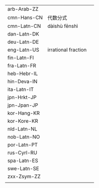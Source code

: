 | | | |
|-|-|-|
| arb-Arab-ZZ |  |  |
| cmn-Hans-CN | 代数分式 |  |
| cmn-Latn-CN | dàishù fēnshì |  |
| dan-Latn-DK |  |  |
| deu-Latn-DE |  |  |
| eng-Latn-US | irrational fraction |  |
| fin-Latn-FI |  |  |
| fra-Latn-FR |  |  |
| heb-Hebr-IL |  |  |
| hin-Deva-IN |  |  |
| ita-Latn-IT |  |  |
| jpn-Hrkt-JP |  |  |
| jpn-Jpan-JP |  |  |
| kor-Hang-KR |  |  |
| kor-Kore-KR |  |  |
| nld-Latn-NL |  |  |
| nob-Latn-NO |  |  |
| por-Latn-PT |  |  |
| rus-Cyrl-RU |  |  |
| spa-Latn-ES |  |  |
| swe-Latn-SE |  |  |
| zxx-Zsym-ZZ |  |  |
|  |  |  |
